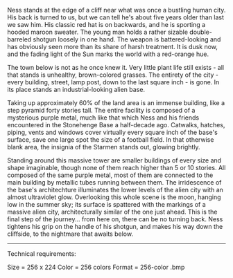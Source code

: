 Ness stands at the edge of a cliff near what was once a bustling human city.  His back is turned to us, but we can tell he's about five years older than last we saw him.  His classic red hat is on backwards, and he is sporting a hooded maroon sweater.  The young man holds a rather sizable double-barreled shotgun loosely in one hand.  The weapon is battered-looking and has obviously seen more than its share of harsh treatment.  It is dusk now, and the fading light of the Sun marks the world with a red-orange hue.

The town below is not as he once knew it.  Very little plant life still exists - all that stands is unhealthy, brown-colored grasses.  The entirety of the city - every building, street, lamp post, down to the last square inch - is gone.  In its place stands an industrial-looking alien base.

Taking up approximately 60% of the land area is an immense building, like a step pyramid forty stories tall.  The entire facility is composed of a mysterious purple metal, much like that which Ness and his friends encountered in the Stonehenge Base a half-decade ago.  Catwalks, hatches, piping, vents and windows cover virtually every square inch of the base's surface, save one large spot the size of a football field.  In that otherwise blank area, the insignia of the Starmen stands out, glowing brightly.

Standing around this massive tower are smaller buildings of every size and shape imaginable, though none of them reach higher than 5 or 10 stories.  All composed of the same purple metal, most of them are connected to the main building by metallic tubes running between them.  The irridescence of the base's architechture illuminates the lower levels of the alien city with an almost ultraviolet glow.  Overlooking this whole scene is the moon, hanging low in the summer sky;  its surface is spattered with the markings of a massive alien city, architecturally similar of the one just ahead.  This is the final step of the journey...  from here on, there can be no turning back.  Ness tightens his grip on the handle of his shotgun, and makes his way down the cliffside, to the nightmare that awaits below.

-------------

Technical requirements:

Size = 256 x 224
Color = 256 colors
Format = 256-color .bmp
